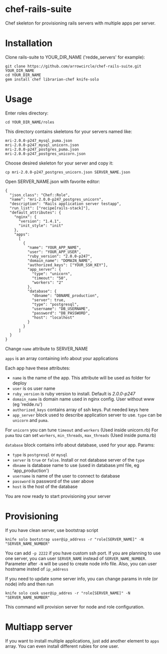 chef-rails-suite
================

Chef skeleton for provisioning rails servers with multiple apps per server.

# Installation
Clone rails-suite to YOUR_DIR_NAME ('redde_servers' for example):
	
	git clone https://github.com/arrowcircle/chef-rails-suite.git YOUR_DIR_NAME
	cd YOUR_DIR_NAME
	gem install chef librarian-chef knife-solo
	
# Usage
Enter roles directory:

	cd YOUR_DIR_NAME/roles
	
This directory contains skeletons for your servers named like:

	mri-2.0.0-p247_mysql_puma.json
	mri-2.0.0-p247_mysql_unicorn.json
	mri-2.0.0-p247_postgres_puma.json
	mri-2.0.0-p247_postgres_unicorn.json
	
Choose desired skeleton for your server and copy it:

	cp mri-2.0.0-p247_postgres_unicorn.json SERVER_NAME.json
	
Open SERVER_NAME.json with favorite editor:

	{
  	  "json_class": "Chef::Role",
      "name": "mri-2.0.0-p247_postgres_unicorn",
      "description": "Rails application server testapp",
      "run_list": ["recipe[rails-stack]"],
      "default_attributes": {
        "nginx": {
          "version": "1.4.1",
          "init_style": "init"
        },
        "apps":
          [
            {
              "name": "YOUR_APP_NAME",
              "user": "YOUR_APP_USER",
              "ruby_version": "2.0.0-p247",
              "domain_name": "DOMAIN_NAME",
              "authorized_keys": ["YOUR_SSH_KEY"],
              "app_server": {
                "type": "unicorn",
                "timeout": "50",
                "workers": "2"
              },
              "database": {
                "dbname": "DBNAME_production",
                "server": true,
                "type": "postgresql",
                "username": "DB_USERNAME",
                "password": "DB_PASSWORD",
                "host": "localhost"
              }
            }
          ]
      }
    }
    
Change `name` attribute to SERVER_NAME

`apps` is an array containing info about your applications

Each app have these attributes:

* `name` is the name of the app. This attribute will be used as folder for deploy
* `user` is os user name
* `ruby_version` is ruby version to install. Default is *2.0.0-p247*
* `domain_name` is domain name used in nginx config. User without www (eg 'redde.ru')
* `authorized_keys` contains array of ssh keys. Put needed keys here
* `app_server` block used to describe application server to use. `type` can be `unicorn` and `puma`.

For `unicorn` you can tune `timeout` and `workers` (Used inside unicorn.rb)
For `puma` tou can set `workers`, `min_threads`, `max_threads` (Used inside puma.rb)

`database` block contains info about database, used for your app. Params:

* `type` is `postgresql` or `mysql`
* `server` is `true` or `false`. Install or not database server of the `type`
* `dbname` is database name to use (used in database.yml file, eg 'app_production')
* `username` is name of the user to connect to database
* `password` is password of the user above
* `host` is the host of the database

You are now ready to start provisioning your server

# Provisioning
If you have clean server, use bootstrap script

	knife solo bootstrap user@ip_address -r "role[SERVER_NAME]" -N "SERVER_NAME_NUMBER"
	
You can add `-p 2222` if you have custom ssh port. If you are planning to use one server, you can user `SERVER_NAME` instead of `SERVER_NAME_NUMBER`. Parameter after `-N` will be used to create node info file. Also, you can user hostname insted of `ip_address`

If you need to update some server info, you can change params in role (or node) info and then run

	knife solo cook user@ip_addres -r "role[SERVER_NAME]" -N "SERVER_NAME_NUMBER" 

This command will provision server for node and role configuration.

# Multiapp server
If you want to install multiple applications, just add another element to `apps` array. You can even install different rubies for one user.

